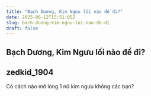 ```yaml
---
title: "Bạch Dương, Kim Ngưu lối nào để đi?"
date: 2025-06-12T15:51:05Z
slug: bach-duong-kim-nguu-loi-nao-de-di
draft: false
---
```


## Bạch Dương, Kim Ngưu lối nào để đi?

## zedkid_1904

Có cách nào mở lòng 1 nữ kim ngưu không các bạn?